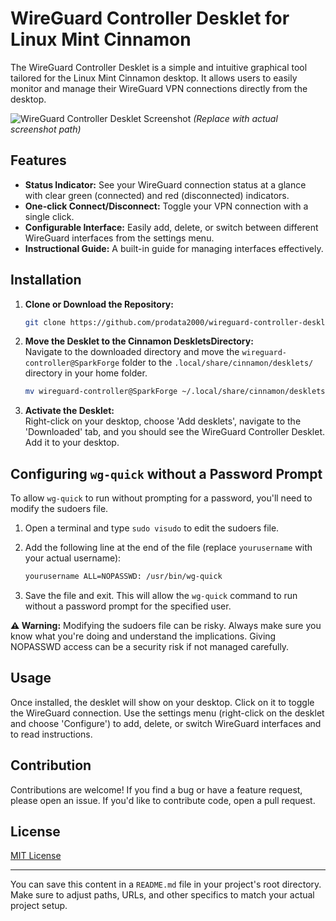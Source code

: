 # WireGuard Controller Desklet for Linux Mint Cinnamon

The WireGuard Controller Desklet is a simple and intuitive graphical tool tailored for the Linux Mint Cinnamon desktop. It allows users to easily monitor and manage their WireGuard VPN connections directly from the desktop.

![WireGuard Controller Desklet Screenshot](path_to_screenshot.png) *(Replace with actual screenshot path)*

## Features

- **Status Indicator:** See your WireGuard connection status at a glance with clear green (connected) and red (disconnected) indicators.
- **One-click Connect/Disconnect:** Toggle your VPN connection with a single click.
- **Configurable Interface:** Easily add, delete, or switch between different WireGuard interfaces from the settings menu.
- **Instructional Guide:** A built-in guide for managing interfaces effectively.

## Installation

1. **Clone or Download the Repository:**  
   ```bash
   git clone https://github.com/prodata2000/wireguard-controller-desklet.git
   ```

2. **Move the Desklet to the Cinnamon DeskletsDirectory:**  
   Navigate to the downloaded directory and move the `wireguard-controller@SparkForge` folder to the `.local/share/cinnamon/desklets/` directory in your home folder.

   ```bash
   mv wireguard-controller@SparkForge ~/.local/share/cinnamon/desklets/
   ```

3. **Activate the Desklet:**  
   Right-click on your desktop, choose 'Add desklets', navigate to the 'Downloaded' tab, and you should see the WireGuard Controller Desklet. Add it to your desktop.

## Configuring `wg-quick` without a Password Prompt

To allow `wg-quick` to run without prompting for a password, you'll need to modify the sudoers file.

1. Open a terminal and type `sudo visudo` to edit the sudoers file.
2. Add the following line at the end of the file (replace `yourusername` with your actual username):

   ```bash
   yourusername ALL=NOPASSWD: /usr/bin/wg-quick
   ```

3. Save the file and exit. This will allow the `wg-quick` command to run without a password prompt for the specified user.

**⚠️ Warning:** Modifying the sudoers file can be risky. Always make sure you know what you're doing and understand the implications. Giving NOPASSWD access can be a security risk if not managed carefully.

## Usage

Once installed, the desklet will show on your desktop. Click on it to toggle the WireGuard connection. Use the settings menu (right-click on the desklet and choose 'Configure') to add, delete, or switch WireGuard interfaces and to read instructions.

## Contribution

Contributions are welcome! If you find a bug or have a feature request, please open an issue. If you'd like to contribute code, open a pull request.

## License

[MIT License](LICENSE.txt)

---

You can save this content in a `README.md` file in your project's root directory. Make sure to adjust paths, URLs, and other specifics to match your actual project setup.
